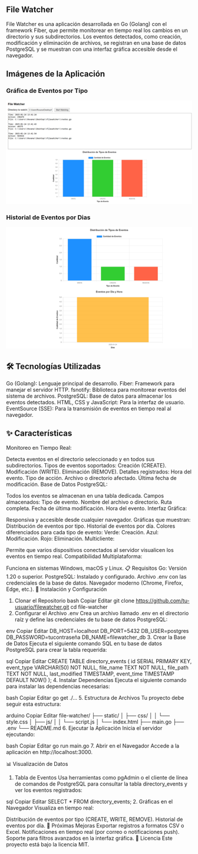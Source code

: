 ## File Watcher

File Watcher es una aplicación desarrollada en  Go (Golang)  con el framework Fiber, que permite monitorear en tiempo real los cambios en un directorio y sus subdirectorios. Los eventos detectados, como creación, modificación y eliminación de archivos, se registran en una base de datos PostgreSQL y se muestran con una interfaz gráfica accesible desde el navegador.

## Imágenes de la Aplicación

### Gráfica de Eventos por Tipo
![Gráfica de Eventos por Tipo](filewatcher.png)

### Historial de Eventos por Dias
![Historial de Eventos](event.png)

## 🛠 Tecnologías Utilizadas
Go (Golang): Lenguaje principal de desarrollo.
Fiber: Framework para manejar el servidor HTTP.
fsnotify: Biblioteca para monitorear eventos del sistema de archivos.
PostgreSQL: Base de datos para almacenar los eventos detectados.
HTML, CSS y JavaScript: Para la interfaz de usuario.
EventSource (SSE): Para la transmisión de eventos en tiempo real al navegador.
## ✨ Características
Monitoreo en Tiempo Real:

Detecta eventos en el directorio seleccionado y en todos sus subdirectorios.
Tipos de eventos soportados:
Creación (CREATE).
Modificación (WRITE).
Eliminación (REMOVE).
Detalles registrados:
Hora del evento.
Tipo de acción.
Archivo o directorio afectado.
Última fecha de modificación.
Base de Datos PostgreSQL:

Todos los eventos se almacenan en una tabla dedicada.
Campos almacenados:
Tipo de evento.
Nombre del archivo o directorio.
Ruta completa.
Fecha de última modificación.
Hora del evento.
Interfaz Gráfica:

Responsiva y accesible desde cualquier navegador.
Gráficas que muestran:
Distribución de eventos por tipo.
Historial de eventos por día.
Colores diferenciados para cada tipo de evento:
Verde: Creación.
Azul: Modificación.
Rojo: Eliminación.
Multicliente:

Permite que varios dispositivos conectados al servidor visualicen los eventos en tiempo real.
Compatibilidad Multiplataforma:

Funciona en sistemas Windows, macOS y Linux.
📋 Requisitos
Go: Versión 1.20 o superior.
PostgreSQL: Instalado y configurado.
Archivo .env con las credenciales de la base de datos.
Navegador moderno (Chrome, Firefox, Edge, etc.).
🚀 Instalación y Configuración
1. Clonar el Repositorio
bash
Copiar
Editar
git clone https://github.com/tu-usuario/filewatcher.git
cd file-watcher
2. Configurar el Archivo .env
Crea un archivo llamado .env en el directorio raíz y define las credenciales de tu base de datos PostgreSQL:

env
Copiar
Editar
DB_HOST=localhost
DB_PORT=5432
DB_USER=postgres
DB_PASSWORD=tucontraseña
DB_NAME=filewatcher_db
3. Crear la Base de Datos
Ejecuta el siguiente comando SQL en tu base de datos PostgreSQL para crear la tabla requerida:

sql
Copiar
Editar
CREATE TABLE directory_events (
    id SERIAL PRIMARY KEY,
    event_type VARCHAR(50) NOT NULL,
    file_name TEXT NOT NULL,
    file_path TEXT NOT NULL,
    last_modified TIMESTAMP,
    event_time TIMESTAMP DEFAULT NOW()
);
4. Instalar Dependencias
Ejecuta el siguiente comando para instalar las dependencias necesarias:

bash
Copiar
Editar
go get ./...
5. Estructura de Archivos
Tu proyecto debe seguir esta estructura:

arduino
Copiar
Editar
file-watcher/
├── static/
│   ├── css/
│   │   └── style.css
│   ├── js/
│   │   └── script.js
│   └── index.html
├── main.go
├── .env
└── README.md
6. Ejecutar la Aplicación
Inicia el servidor ejecutando:

bash
Copiar
Editar
go run main.go
7. Abrir en el Navegador
Accede a la aplicación en http://localhost:3000.

📊 Visualización de Datos
1. Tabla de Eventos
Usa herramientas como pgAdmin o el cliente de línea de comandos de PostgreSQL para consultar la tabla directory_events y ver los eventos registrados:

sql
Copiar
Editar
SELECT * FROM directory_events;
2. Gráficas en el Navegador
Visualiza en tiempo real:

Distribución de eventos por tipo (CREATE, WRITE, REMOVE).
Historial de eventos por día.
🌟 Próximas Mejoras
Exportar registros a formatos CSV o Excel.
Notificaciones en tiempo real (por correo o notificaciones push).
Soporte para filtros avanzados en la interfaz gráfica.
📄 Licencia
Este proyecto está bajo la licencia MIT.